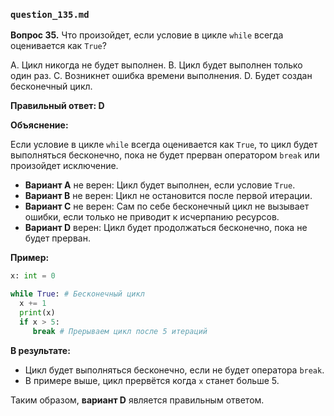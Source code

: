 ### `question_135.md`

**Вопрос 35.** Что произойдет, если условие в цикле `while` всегда оценивается как `True`?

A. Цикл никогда не будет выполнен.
B. Цикл будет выполнен только один раз.
C. Возникнет ошибка времени выполнения.
D. Будет создан бесконечный цикл.

**Правильный ответ: D**

**Объяснение:**

Если условие в цикле `while` всегда оценивается как `True`, то цикл будет выполняться бесконечно, пока не будет прерван оператором `break` или произойдет исключение.

*   **Вариант A** не верен: Цикл будет выполнен, если условие `True`.
*   **Вариант B** не верен: Цикл не остановится после первой итерации.
*   **Вариант C** не верен: Сам по себе бесконечный цикл не вызывает ошибки, если только не приводит к исчерпанию ресурсов.
*   **Вариант D** верен: Цикл будет продолжаться бесконечно, пока не будет прерван.

**Пример:**

```python
x: int = 0

while True: # Бесконечный цикл
  x += 1
  print(x)
  if x > 5:
     break # Прерываем цикл после 5 итераций
```

**В результате:**

*   Цикл будет выполняться бесконечно, если не будет оператора `break`.
*  В примере выше,  цикл прервётся когда `x` станет больше 5.

Таким образом, **вариант D** является правильным ответом.

